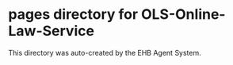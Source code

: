 # pages directory for OLS-Online-Law-Service

This directory was auto-created by the EHB Agent System.